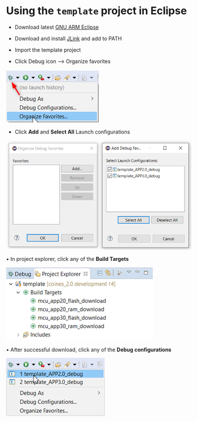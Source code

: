 # Using the `template` project in Eclipse
- Download latest [GNU ARM Eclipse](https://github.com/gnu-mcu-eclipse/org.eclipse.epp.packages/releases)
- Download and install [JLink](https://www.segger.com/downloads/jlink/#J-LinkSoftwareAndDocumentationPack) and add to PATH
- Import the template project
  
- Click Debug icon --> Organize favorites

![Output](_images/debug_option.png)

- Click **Add** and **Select All** Launch configurations

![Output](_images/import_launch_config.png)

•	In project explorer, click any of the **Build Targets**

![Output](_images/build_targets.png)
 
•	After successful download, click any of the **Debug configurations**

![Output](_images/debug_launch.png)
